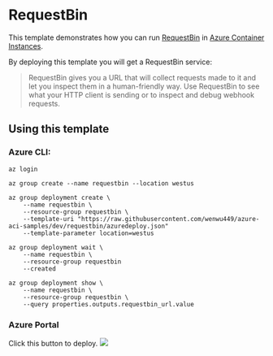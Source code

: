 # RequestBin

This template demonstrates how you can run [RequestBin](https://requestb.in/) in [Azure Container Instances](https://docs.microsoft.com/en-us/azure/container-instances/).

By deploying this template you will get a RequestBin service:
> RequestBin gives you a URL that will collect requests made to it and let you inspect them in a human-friendly way.
> Use RequestBin to see what your HTTP client is sending or to inspect and debug webhook requests.

## Using this template
### Azure CLI:
````
az login

az group create --name requestbin --location westus

az group deployment create \
    --name requestbin \
    --resource-group requestbin \
    --template-uri "https://raw.githubusercontent.com/wenwu449/azure-aci-samples/dev/requestbin/azuredeploy.json"
    --template-parameter location=westus

az group deployment wait \
    --name requestbin \
    --resource-group requestbin
    --created

az group deployment show \
    --name requestbin \
    --resource-group requestbin \
    --query properties.outputs.requestbin_url.value
````


### Azure Portal
Click this button to deploy.
<a href="https://portal.azure.com/#create/Microsoft.Template/uri/https%3A%2F%2Fraw.githubusercontent.com%2Fwenwu449%2Fazure-aci-samples%2Fdev%2Frequestbin%2Fazuredeploy.json" target="_blank">
    <img src="http://azuredeploy.net/deploybutton.png"/>
</a>
